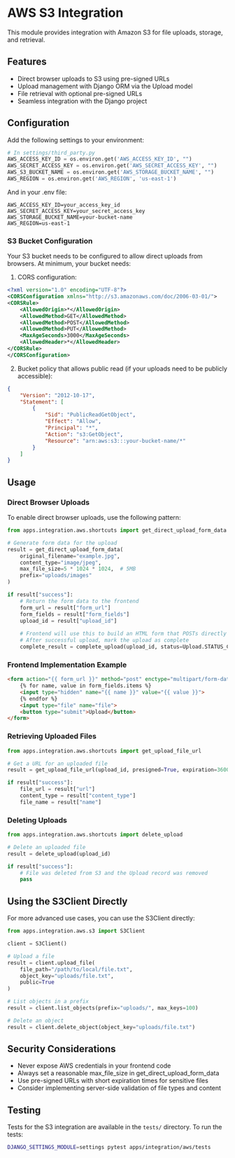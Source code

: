 # AWS S3 Integration

This module provides integration with Amazon S3 for file uploads, storage, and retrieval.

## Features

- Direct browser uploads to S3 using pre-signed URLs
- Upload management with Django ORM via the Upload model
- File retrieval with optional pre-signed URLs
- Seamless integration with the Django project

## Configuration

Add the following settings to your environment:

```python
# In settings/third_party.py
AWS_ACCESS_KEY_ID = os.environ.get('AWS_ACCESS_KEY_ID', "")
AWS_SECRET_ACCESS_KEY = os.environ.get('AWS_SECRET_ACCESS_KEY', "")
AWS_S3_BUCKET_NAME = os.environ.get('AWS_STORAGE_BUCKET_NAME', "")
AWS_REGION = os.environ.get('AWS_REGION', 'us-east-1')
```

And in your .env file:

```
AWS_ACCESS_KEY_ID=your_access_key_id
AWS_SECRET_ACCESS_KEY=your_secret_access_key
AWS_STORAGE_BUCKET_NAME=your-bucket-name
AWS_REGION=us-east-1
```

### S3 Bucket Configuration

Your S3 bucket needs to be configured to allow direct uploads from browsers. At minimum, your bucket needs:

1. CORS configuration:
```xml
<?xml version="1.0" encoding="UTF-8"?>
<CORSConfiguration xmlns="http://s3.amazonaws.com/doc/2006-03-01/">
<CORSRule>
    <AllowedOrigin>*</AllowedOrigin>
    <AllowedMethod>GET</AllowedMethod>
    <AllowedMethod>POST</AllowedMethod>
    <AllowedMethod>PUT</AllowedMethod>
    <MaxAgeSeconds>3000</MaxAgeSeconds>
    <AllowedHeader>*</AllowedHeader>
</CORSRule>
</CORSConfiguration>
```

2. Bucket policy that allows public read (if your uploads need to be publicly accessible):
```json
{
    "Version": "2012-10-17",
    "Statement": [
        {
            "Sid": "PublicReadGetObject",
            "Effect": "Allow",
            "Principal": "*",
            "Action": "s3:GetObject",
            "Resource": "arn:aws:s3:::your-bucket-name/*"
        }
    ]
}
```

## Usage

### Direct Browser Uploads

To enable direct browser uploads, use the following pattern:

```python
from apps.integration.aws.shortcuts import get_direct_upload_form_data

# Generate form data for the upload
result = get_direct_upload_form_data(
    original_filename="example.jpg",
    content_type="image/jpeg",
    max_file_size=5 * 1024 * 1024,  # 5MB
    prefix="uploads/images"
)

if result["success"]:
    # Return the form data to the frontend
    form_url = result["form_url"]
    form_fields = result["form_fields"]
    upload_id = result["upload_id"]
    
    # Frontend will use this to build an HTML form that POSTs directly to S3
    # After successful upload, mark the upload as complete
    complete_result = complete_upload(upload_id, status=Upload.STATUS_COMPLETE)
```

### Frontend Implementation Example

```html
<form action="{{ form_url }}" method="post" enctype="multipart/form-data">
    {% for name, value in form_fields.items %}
    <input type="hidden" name="{{ name }}" value="{{ value }}">
    {% endfor %}
    <input type="file" name="file">
    <button type="submit">Upload</button>
</form>
```

### Retrieving Uploaded Files

```python
from apps.integration.aws.shortcuts import get_upload_file_url

# Get a URL for an uploaded file
result = get_upload_file_url(upload_id, presigned=True, expiration=3600)

if result["success"]:
    file_url = result["url"]
    content_type = result["content_type"]
    file_name = result["name"]
```

### Deleting Uploads

```python
from apps.integration.aws.shortcuts import delete_upload

# Delete an uploaded file
result = delete_upload(upload_id)

if result["success"]:
    # File was deleted from S3 and the Upload record was removed
    pass
```

## Using the S3Client Directly

For more advanced use cases, you can use the S3Client directly:

```python
from apps.integration.aws.s3 import S3Client

client = S3Client()

# Upload a file
result = client.upload_file(
    file_path="/path/to/local/file.txt",
    object_key="uploads/file.txt",
    public=True
)

# List objects in a prefix
result = client.list_objects(prefix="uploads/", max_keys=100)

# Delete an object
result = client.delete_object(object_key="uploads/file.txt")
```

## Security Considerations

- Never expose AWS credentials in your frontend code
- Always set a reasonable max_file_size in get_direct_upload_form_data
- Use pre-signed URLs with short expiration times for sensitive files
- Consider implementing server-side validation of file types and content

## Testing

Tests for the S3 integration are available in the `tests/` directory. To run the tests:

```bash
DJANGO_SETTINGS_MODULE=settings pytest apps/integration/aws/tests
```
